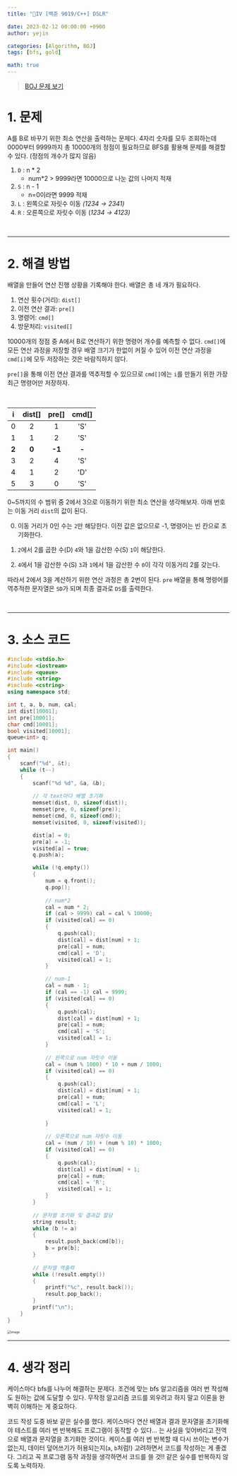 ```yaml
---
title: "💛IV [백준 9019/C++] DSLR"

date: 2023-02-12 00:00:00 +0900
author: yejin

categories: [Algorithm, BOJ]
tags: [bfs, gold]

math: true
---
```


> [BOJ 문제 보기](https://www.acmicpc.net/problem/9019)

# 1. 문제


A를 B로 바꾸기 위한 최소 연산을 출력하는 문제다. 4자리 숫자를 모두 조회하는데 0000부터 9999까지 총 10000개의 정점이 필요하므로 BFS를 활용해 문제를 해결할 수 있다. (정점의 개수가 많지 않음)

1.   `D` : n * 2
     *   num*2 > 9999라면 10000으로 나눈 값의 나머지 적재
2.   `S` : n - 1
     *   n=0이라면 9999 적재
3.   `L` : 왼쪽으로 자릿수 이동 *(1234 $\rightarrow$ 2341)*
4.   `R` : 오른쪽으로 자릿수 이동 (*1234 $\rightarrow$ 4123)*

<br>

---

# 2. 해결 방법

배열을 만들어 연산 진행 상황을 기록해야 한다. 배열은 총 네 개가 필요하다.

1.   연산 횟수(거리): `dist[]`
2.   이전 연산 결과: `pre[]`
3.   명령어: `cmd[]`
4.   방문처리: `visited[]`

 

10000개의 정점 중 A에서 B로 연산하기 위한 명령어 개수를 예측할 수 없다. `cmd[]`에 모든 연산 과정을 저장할 경우 배열 크기가 한없이 커질 수 있어 이전 연산 과정을 `cmd[i]`에 모두 저장하는 것은 바람직하지 않다.

`pre[]`을 통해 이전 연산 결과를 역추적할 수 있으므로 `cmd[]`에는 `i`를 만들기 위한 가장 최근 명령어만 저장하자.

<br>

|   i   | dist[] | pre[]  | cmd[] |
| :---: | :----: | :----: | :---: |
|   0   |   2    |   1    |  'S'  |
|   1   |   1    |   2    |  'S'  |
| **2** | **0**  | **-1** | **-** |
|   3   |   2    |   4    |  'S'  |
|   4   |   1    |   2    |  'D'  |
|   5   |   3    |   0    |  'S'  |

0~5까지의 수 범위 중 2에서 3으로 이동하기 위한 최소 연산을 생각해보자. 아래 번호는 이동 거리 `dist`의 값이 된다.

0.   이동 거리가 0인 수는 `2`만 해당한다. 이전 값은 없으므로 -1, 명령어는 빈 칸으로 초기화한다.
1.   `2`에서 2를 곱한 수(D) `4`와 1을 감산한 수(S) `1`이 해당한다. 

2.   `4`에서 1을 감산한 수(S) `3`과 `1`에서 1을 감산한 수 `0`이 각각 이동거리 2를 갖는다.

따라서 2에서 3을 계산하기 위한 연산 과정은 총 2번이 된다. `pre` 배열을 통해 명령어를 역추적한 문자열은 `SD`가 되며 최종 결과로 `DS`를 출력한다.

<br>

---

# 3. 소스 코드

```c++
#include <stdio.h>
#include <iostream>
#include <queue>
#include <string>
#include <cstring>
using namespace std;

int t, a, b, num, cal;
int dist[10001];
int pre[10001];
char cmd[10001];
bool visited[10001];
queue<int> q;

int main()
{
	scanf("%d", &t);
	while (t--)
	{
		scanf("%d %d", &a, &b);
        
		// 각 text마다 배열 초기화
		memset(dist, 0, sizeof(dist));
		memset(pre, 0, sizeof(pre));
		memset(cmd, 0, sizeof(cmd));
		memset(visited, 0, sizeof(visited));

		dist[a] = 0;
		pre[a] = -1;
		visited[a] = true;
		q.push(a);

		while (!q.empty())
		{
			num = q.front();
			q.pop();
			
			// num*2
			cal = num * 2;
			if (cal > 9999) cal = cal % 10000;
			if (visited[cal] == 0)
			{
				q.push(cal);
				dist[cal] = dist[num] + 1;
				pre[cal] = num;
				cmd[cal] = 'D';
				visited[cal] = 1;
			}

			// num-1
			cal = num - 1;
			if (cal == -1) cal = 9999;
			if (visited[cal] == 0)
			{
				q.push(cal);
				dist[cal] = dist[num] + 1;
				pre[cal] = num;
				cmd[cal] = 'S';
				visited[cal] = 1;
			}
			
			// 왼쪽으로 num 자릿수 이동
			cal = (num % 1000) * 10 + num / 1000;
			if (visited[cal] == 0)
			{
				q.push(cal);
				dist[cal] = dist[num] + 1;
				pre[cal] = num;
				cmd[cal] = 'L';
				visited[cal] = 1;
				
			}
			
			// 오른쪽으로 num 자릿수 이동
			cal = (num / 10) + (num % 10) * 1000;
			if (visited[cal] == 0)
			{
				q.push(cal);
				dist[cal] = dist[num] + 1;
				pre[cal] = num;
				cmd[cal] = 'R';
				visited[cal] = 1;
			}
		}
		
		// 문자열 초기화 및 결과값 할당
		string result;
		while (b != a)
		{
			result.push_back(cmd[b]);
			b = pre[b];
		}
        
		// 문자열 역출력
		while (!result.empty())
		{
			printf("%c", result.back());
			result.pop_back();
		}
		printf("\n");
	}
}
```

<img src="https://user-images.githubusercontent.com/93882395/220002936-ebc888c2-f1eb-4e08-a07a-8a1fb9ed7fbf.png" alt="image" style="zoom:50%;" />

<br>

---

# 4. 생각 정리

케이스마다 bfs를 나누어 해결하는 문제다. 조건에 맞는 bfs 알고리즘을 여러 번 작성해도 원하는 값에 도달할 수 있다. 무작정 알고리즘 코드를 외우려고 하지 말고 이론을 완벽히 이해하는 게 중요하다.

코드 작성 도중 바보 같은 실수를 했다. 케이스마다 연산 배열과 결과 문자열을 초기화해야 테스트를 여러 번 반복해도 프로그램이 동작할 수 있다... 는 사실을 잊어버리고 전역으로 배열과 문자열을 초기화한 것이다. 케이스를 여러 번 반복할 때 다시 쓰이는 변수가 없는지, 데이터 덮어쓰기가 허용되는지(`a`, `b`처럼!) 고려하면서 코드를 작성하는 게 좋겠다. 그리고 꼭 프로그램 동작 과정을 생각하면서 코드를 쓸 것!! 같은 실수를 반복하지 않도록 노력하자.